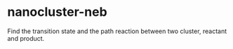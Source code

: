# nanocluster-neb
Find the transition state and the path reaction between two cluster, reactant and product.
